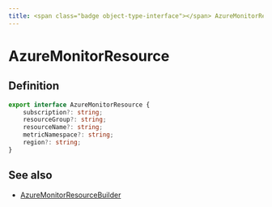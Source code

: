 ```yaml
---
title: <span class="badge object-type-interface"></span> AzureMonitorResource
---
```

# <span class="badge object-type-interface"></span> AzureMonitorResource

## Definition

```typescript
export interface AzureMonitorResource {
	subscription?: string;
	resourceGroup?: string;
	resourceName?: string;
	metricNamespace?: string;
	region?: string;
}

```
## See also

 * <span class="badge builder"></span> [AzureMonitorResourceBuilder](./builder-AzureMonitorResourceBuilder.md)
